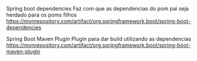Spring boot dependencies
Faz com que as dependencias do pom pai seja herdado para os poms filhos
https://mvnrepository.com/artifact/org.springframework.boot/spring-boot-dependencies

Spring Boot Maven Plugin
Plugin para dar build utilizando as dependencias
https://mvnrepository.com/artifact/org.springframework.boot/spring-boot-maven-plugin
